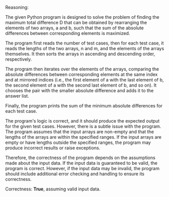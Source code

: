 Reasoning:

The given Python program is designed to solve the problem of finding the maximum total difference D that can be obtained by rearranging the elements of two arrays, a and b, such that the sum of the absolute differences between corresponding elements is maximized.

The program first reads the number of test cases, then for each test case, it reads the lengths of the two arrays, n and m, and the elements of the arrays themselves. It then sorts the arrays in ascending and descending order, respectively.

The program then iterates over the elements of the arrays, comparing the absolute differences between corresponding elements at the same index and at mirrored indices (i.e., the first element of a with the last element of b, the second element of a with the second last element of b, and so on). It chooses the pair with the smaller absolute difference and adds it to the answer list.

Finally, the program prints the sum of the minimum absolute differences for each test case.

The program's logic is correct, and it should produce the expected output for the given test cases. However, there is a subtle issue with the program. The program assumes that the input arrays are non-empty and that the lengths of the arrays are within the specified ranges. If the input arrays are empty or have lengths outside the specified ranges, the program may produce incorrect results or raise exceptions.

Therefore, the correctness of the program depends on the assumptions made about the input data. If the input data is guaranteed to be valid, the program is correct. However, if the input data may be invalid, the program should include additional error checking and handling to ensure its correctness.

Correctness: **True**, assuming valid input data.